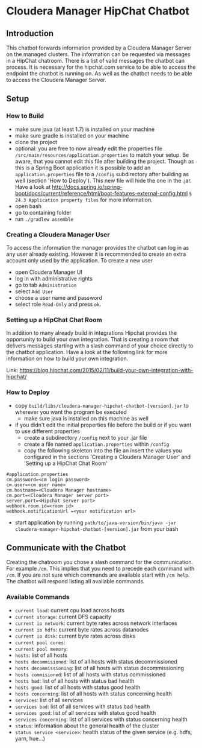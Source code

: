 # Cloudera Manager HipChat Chatbot

## Introduction
This chatbot forwards information provided by a Cloudera Manager Server on the managed clusters. The information can be requested via messages in a HipChat chatroom. There is a list of valid messages the chatbot can process. It is necessary for the hipchat.com service to be able to access the endpoint the chatbot is running on. As well as the chatbot needs to be able to access the Cloudera Manager Server.

## Setup

### How to Build
* make sure java (at least 1.7) is installed on your machine
* make sure gradle is installed on your machine
* clone the project
* optional: you are free to now already edit the properties file `/src/main/resources/application.properties` to match your setup. Be aware, that you cannot edit this file after building the project. Though as this is a Spring Boot application it is possible to add an `application.properties` file to a `/config` subdirectory after building as well (section 'How to Deploy'). This new file will hide the one in the .jar. Have a look at http://docs.spring.io/spring-boot/docs/current/reference/html/boot-features-external-config.html `§ 24.3 Application property files` for more information.
* open bash
* go to containing folder
* run `./gradlew assemble`

### Creating a Cloudera Manager User
To access the information the manager provides the chatbot can log in as any user already existing. However it is recommended to create an extra account only used by the application. To create a new user
* open Cloudera Manager UI
* log in with administrative rights
* go to tab `Administration`
* select `Add User`
* choose a user name and password
* select role `Read-Only` and press `ok`.

### Setting up a HipChat Chat Room
In addition to many already build in integrations Hipchat provides the opportunity to build your own integration. That is creating a room that delivers messages starting with a slash command of your choice directly to the chatbot application. Have a look at the following link for more information on how to build your own integration.

Link: https://blog.hipchat.com/2015/02/11/build-your-own-integration-with-hipchat/

### How to Deploy

* copy `build/libs/cloudera-manager-hipchat-chatbot-[version].jar` to wherever you want the program be executed
	* make sure java is installed on this machine as well
* if you didn't edit the initial properties file before the build or if you want to use different properties
	* create a subdirectory `/config` next to your .jar file
	* create a file named `application.properties` within `/config`
	* copy the following skeleton into the file an insert the values you configured in the sections 'Creating a Cloudera Manager User' and 'Setting up a HipChat Chat Room'

```
#application.properties
cm.password=<cm login password>
cm.user=<cm user name>
cm.hostname=<Cloudera Manager hostname>
cm.port=<Cloudera Manager server port>
server.port=<Hipchat server port>
webhook.room.id=<room id>
webhook.notificationUrl =<your notification url>
```

* start application by running `path/to/java-version/bin/java -jar cloudera-manager-hipchat-chatbot-[version].jar` from your bash

## Communicate with the Chatbot
Creating the chatroom you chose a slash command for the communication. For example `/cm`. This implies that you need to precede each command with `/cm`. If you are not sure which commands are available start with `/cm help`. The chatbot will respond listing all available commands.

### Available Commands
* `current load`: current cpu load across hosts
* `current storage`: current DFS capacity
* `current io network`: current byte rates across network interfaces
* `current io hdfs`: current byte rates across datanodes
* `current io disk`: current byte rates across disks
* `current pool cores`: 
* `current pool memory`: 
* `hosts`: list of all hosts
* `hosts decommisioned`: list of all hosts with status decommissioned
* `hosts decommissioning`: list of all hosts with status decommissioning
* `hosts commisioned`: list of all hosts with status commissioned
* `hosts bad`: list of all hosts with status bad health
* `hosts good`: list of all hosts with status good health
* `hosts concerning`: list of all hosts with status concerning health
* `services`: list of all services
* `services bad`: list of all services with status bad health
* `services good`: list of all services with status good health
* `services concerning`: list of all services with status concerning health
* `status`: information about the general health of the cluster
* `status service <service>`: health status of the given service <service> (e.g. hdfs, yarn, hue...)